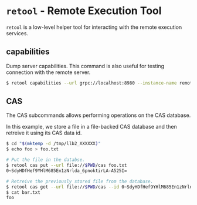 #  `retool` - Remote Execution Tool

`retool` is a low-level helper tool for interacting with the remote execution services.

## capabilities

Dump server capabilities. This command is also useful for testing connection with the remote server.

```sh
$ retool capabilities --url grpc://localhost:8980 --instance-name remote-execution
```
## CAS

The CAS subcommands allows performing operations on the CAS database.

In this example, we store a file in a file-backed CAS database and then retreive it using its CAS data id.

```sh
$ cd "$(mktemp -d /tmp/llb2_XXXXXX)"
$ echo foo > foo.txt

# Put the file in the databse.
$ retool cas put --url file://$PWD/cas foo.txt
0~SdyHDfHef9YHlM685En1zNrlda_6pnoktirLA-A525I=

# Retreive the previously stored file from the database.
$ retool cas get --url file://$PWD/cas --id 0~SdyHDfHef9YHlM685En1zNrlda_6pnoktirLA-A525I= bar.txt
$ cat bar.txt
foo
```
